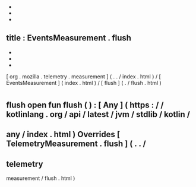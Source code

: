 -
-
-
title
:
EventsMeasurement
.
flush
-
-
-
-
[
org
.
mozilla
.
telemetry
.
measurement
]
(
.
.
/
index
.
html
)
/
[
EventsMeasurement
]
(
index
.
html
)
/
[
flush
]
(
.
/
flush
.
html
)
#
flush
open
fun
flush
(
)
:
[
Any
]
(
https
:
/
/
kotlinlang
.
org
/
api
/
latest
/
jvm
/
stdlib
/
kotlin
/
-
any
/
index
.
html
)
Overrides
[
TelemetryMeasurement
.
flush
]
(
.
.
/
-
telemetry
-
measurement
/
flush
.
html
)
